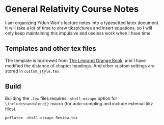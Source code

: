 # General Relativity Course Notes
I am organizing Yidun Wan's lecture notes into a typesetted latex document.
It will take a lot of time to draw tikzpictures and insert equations,
so I will only keep maintaining this impulsive and useless work when I have time.

## Templates and other tex files
The template is borrowed from [The Legrand Orange Book](http://www.latextemplates.com/template/the-legrand-orange-book), and I have modified the distance of chapter headings. And other custom settings are stored in `custom_style.tex`

## Build
Building the `.tex` files requires `-shell-escape` option for `\includestandalone{}` macro (for auto-compling and include external tikz files).

```
pdflatex -shell-escape Review.tex
```

